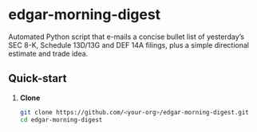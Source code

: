 # edgar-morning-digest

Automated Python script that e-mails a concise bullet list of yesterday’s
SEC 8-K, Schedule 13D/13G and DEF 14A filings, plus a simple directional
estimate and trade idea.

## Quick-start

1. **Clone**
   ```bash
   git clone https://github.com/<your-org>/edgar-morning-digest.git
   cd edgar-morning-digest
